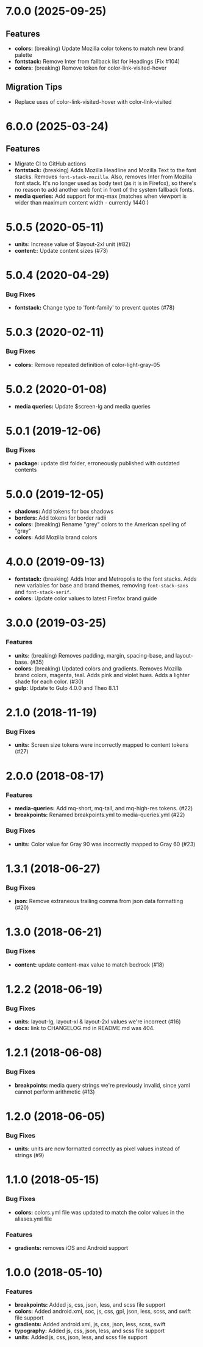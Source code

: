 # 7.0.0 (2025-09-25)

## Features

- **colors:** (breaking) Update Mozilla color tokens to match new brand palette
- **fontstack:** Remove Inter from fallback list for Headings (Fix #104)
- **colors:** (breaking) Remove token for color-link-visited-hover

## Migration Tips

- Replace uses of color-link-visited-hover with color-link-visited

# 6.0.0 (2025-03-24)

## Features

- Migrate CI to GitHub actions
- **fontstack:** (breaking) Adds Mozilla Headline and Mozilla Text to the font stacks. Removes `font-stack-mozilla`. Also, removes Inter from Mozilla font stack. It's no longer used as body text (as it is in Firefox), so there's no reason to add another web font in front of the system fallback fonts.
- **media queries:** Add support for mq-max (matches when viewport is wider than maximum content width - currently 1440:)

# 5.0.5 (2020-05-11)

- **units:** Increase value of $layout-2xl unit (#82)
- **content:**: Update content sizes (#73)

# 5.0.4 (2020-04-29)

### Bug Fixes

- **fontstack:** Change type to 'font-family' to prevent quotes (#78)

# 5.0.3 (2020-02-11)

### Bug Fixes

- **colors:** Remove repeated definition of color-light-gray-05

# 5.0.2 (2020-01-08)

- **media queries:** Update $screen-lg and media queries

# 5.0.1 (2019-12-06)

### Bug Fixes

- **package:** update dist folder, erroneously published with outdated contents

# 5.0.0 (2019-12-05)

- **shadows:** Add tokens for box shadows
- **borders:** Add tokens for border radii
- **colors:** (breaking) Rename "grey" colors to the American spelling of "gray"
- **colors:** Add Mozilla brand colors

# 4.0.0 (2019-09-13)

- **fontstack:** (breaking) Adds Inter and Metropolis to the font stacks. Adds new variables for base and brand themes, removing `font-stack-sans` and `font-stack-serif`.
- **colors:** Update color values to latest Firefox brand guide

# 3.0.0 (2019-03-25)

### Features

- **units:** (breaking) Removes padding, margin, spacing-base, and layout-base. (#35)
- **colors:** (breaking) Updated colors and gradients. Removes Mozilla brand colors, magenta, teal. Adds pink and violet hues. Adds a lighter shade for each color. (#30)
- **gulp:** Update to Gulp 4.0.0 and Theo 8.1.1

# 2.1.0 (2018-11-19)

### Bug Fixes

- **units:** Screen size tokens were incorrectly mapped to content tokens (#27)

# 2.0.0 (2018-08-17)

### Features

- **media-queries:** Add mq-short, mq-tall, and mq-high-res tokens. (#22)
- **breakpoints:** Renamed breakpoints.yml to media-queries.yml (#22)

### Bug Fixes

- **units:** Color value for Gray 90 was incorrectly mapped to Gray 60 (#23)

# 1.3.1 (2018-06-27)

### Bug Fixes

- **json:** Remove extraneous trailing comma from json data formatting (#20)

# 1.3.0 (2018-06-21)

### Bug Fixes

- **content:** update content-max value to match bedrock (#18)

# 1.2.2 (2018-06-19)

### Bug Fixes

- **units:** layout-lg, layout-xl & layout-2xl values we're incorrect (#16)
- **docs:** link to CHANGELOG.md in README.md was 404.

# 1.2.1 (2018-06-08)

### Bug Fixes

- **breakpoints:** media query strings we're previously invalid, since yaml cannot perform arithmetic (#13)

# 1.2.0 (2018-06-05)

### Bug Fixes

- **units:** units are now formatted correctly as pixel values instead of strings (#9)

# 1.1.0 (2018-05-15)

### Bug Fixes

- **colors:** colors.yml file was updated to match the color values in the aliases.yml file

### Features

- **gradients:** removes iOS and Android support

# 1.0.0 (2018-05-10)

### Features

- **breakpoints:** Added js, css, json, less, and scss file support
- **colors:** Added android.xml, soc, js, css, gpl, json, less, scss, and swift file support
- **gradients:** Added android.xml, js, css, json, less, scss, swift
- **typography:** Added js, css, json, less, and scss file support
- **units:** Added js, css, json, less, and scss file support
